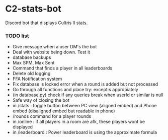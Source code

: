 # C2-stats-bot

Discord bot that displays Cultris II stats.

### TODO list

- Give message when a user DM's the bot   
- Deal with website being down. Test it
- database backups
- Max SPM, Max Sent
- Command that finds a player in all leaderboards
- Delete old logging
- FFA Notification system
- Fix database is locked error when a round is added but not processed
- Go through all functions and place try: except:s appropiately
- (in database.py) check if any queries break when userId or similar is null
- Safe way of closing the bot
- in /stats : toggle button between PC view (aligned embed) and Phone embed (disaligned embed but readable in phone)
- /rounds command for a player rounds
- in /online : if all players in a room are afk, these players wont be displayed
- in /leaderboard : Power leaderboard is using the approximate formula
